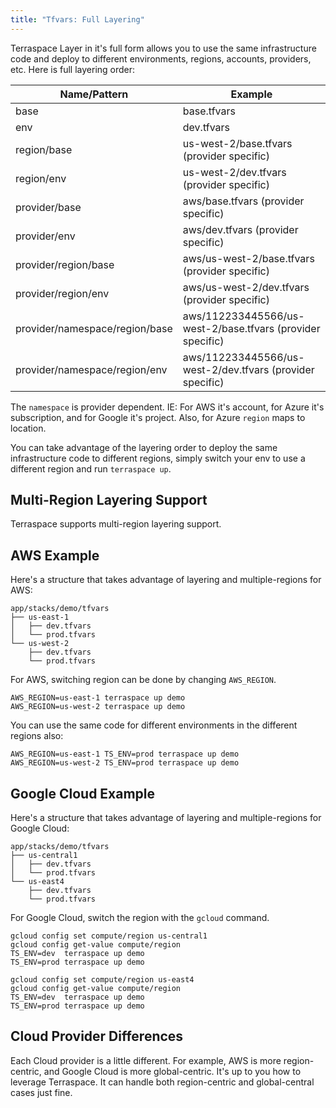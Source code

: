 ```yaml
---
title: "Tfvars: Full Layering"
---
```


Terraspace Layer in it's full form allows you to use the same infrastructure code and deploy to different environments, regions, accounts, providers, etc. Here is full layering order:

Name/Pattern                   | Example
-------------------------------|---------------
base                           | base.tfvars
env                            | dev.tfvars
region/base                    | us-west-2/base.tfvars (provider specific)
region/env                     | us-west-2/dev.tfvars (provider specific)
provider/base                  | aws/base.tfvars (provider specific)
provider/env                   | aws/dev.tfvars (provider specific)
provider/region/base           | aws/us-west-2/base.tfvars (provider specific)
provider/region/env            | aws/us-west-2/dev.tfvars (provider specific)
provider/namespace/region/base | aws/112233445566/us-west-2/base.tfvars (provider specific)
provider/namespace/region/env  | aws/112233445566/us-west-2/dev.tfvars (provider specific)

The `namespace` is provider dependent. IE: For AWS it's account, for Azure it's subscription, and for Google it's project. Also, for Azure `region` maps to location.

You can take advantage of the layering order to deploy the same infrastructure code to different regions, simply switch your env to use a different region and run `terraspace up`.

## Multi-Region Layering Support

Terraspace supports multi-region layering support.

## AWS Example

Here's a structure that takes advantage of layering and multiple-regions for AWS:

    app/stacks/demo/tfvars
    ├── us-east-1
    │   ├── dev.tfvars
    │   └── prod.tfvars
    └── us-west-2
        ├── dev.tfvars
        └── prod.tfvars

For AWS, switching region can be done by changing `AWS_REGION`.

    AWS_REGION=us-east-1 terraspace up demo
    AWS_REGION=us-west-2 terraspace up demo

You can use the same code for different environments in the different regions also:

    AWS_REGION=us-east-1 TS_ENV=prod terraspace up demo
    AWS_REGION=us-west-2 TS_ENV=prod terraspace up demo

## Google Cloud Example

Here's a structure that takes advantage of layering and multiple-regions for Google Cloud:

    app/stacks/demo/tfvars
    ├── us-central1
    │   ├── dev.tfvars
    │   └── prod.tfvars
    └── us-east4
        ├── dev.tfvars
        └── prod.tfvars

For Google Cloud, switch the region with the `gcloud` command.

    gcloud config set compute/region us-central1
    gcloud config get-value compute/region
    TS_ENV=dev  terraspace up demo
    TS_ENV=prod terraspace up demo

    gcloud config set compute/region us-east4
    gcloud config get-value compute/region
    TS_ENV=dev  terraspace up demo
    TS_ENV=prod terraspace up demo

## Cloud Provider Differences

Each Cloud provider is a little different. For example, AWS is more region-centric, and Google Cloud is more global-centric. It's up to you how to leverage Terraspace. It can handle both region-centric and global-central cases just fine.
